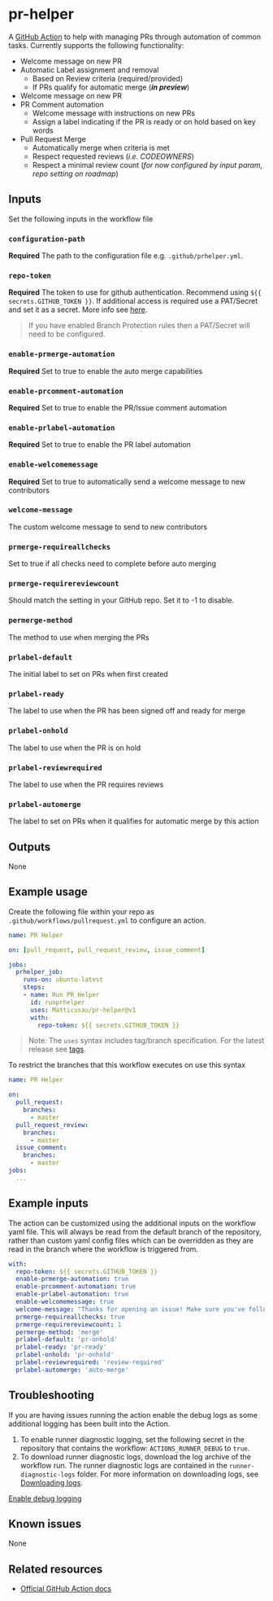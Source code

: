 # pr-helper

A [GitHub Action](https://github.com/features/actions) to help with managing PRs through automation of common tasks. Currently supports the following functionality:

- Welcome message on new PR
- Automatic Label assignment and removal
  - Based on Review criteria (required/provided)
  - If PRs qualify for automatic merge (___in preview___)
- Welcome message on new PR
- PR Comment automation
  - Welcome message with instructions on new PRs
  - Assign a label indicating if the PR is ready or on hold based on key words
- Pull Request Merge
  - Automatically merge when criteria is met
  - Respect requested reviews (_i.e. CODEOWNERS_)
  - Respect a minimal review count (_for now configured by input param, repo setting on roadmap_)

## Inputs

Set the following inputs in the workflow file

### `configuration-path`

**Required** The path to the configuration file e.g. `.github/prhelper.yml`.

### `repo-token`

**Required** The token to use for github authentication. Recommend using `${{ secrets.GITHUB_TOKEN }}`. If additional access is required use a PAT/Secret and set it as a secret. More info see [here](https://help.github.com/en/actions/configuring-and-managing-workflows/authenticating-with-the-github_token).

> If you have enabled Branch Protection rules then a PAT/Secret will need to be configured.

### `enable-prmerge-automation`

**Required** Set to true to enable the auto merge capabilities

### `enable-prcomment-automation`

**Required** Set to true to enable the PR/Issue comment automation

### `enable-prlabel-automation`

**Required** Set to true to enable the PR label automation

### `enable-welcomemessage`

**Required** Set to true to automatically send a welcome message to new contributors

### `welcome-message`

The custom welcome message to send to new contributors

### `prmerge-requireallchecks`

Set to true if all checks need to complete before auto merging

### `prmerge-requirereviewcount`

Should match the setting in your GitHub repo. Set it to -1 to disable.

### `permerge-method`

The method to use when merging the PRs

### `prlabel-default`

The initial label to set on PRs when first created

### `prlabel-ready`

The label to use when the PR has been signed off and ready for merge

### `prlabel-onhold`

The label to use when the PR is on hold

### `prlabel-reviewrequired`

The label to use when the PR requires reviews

### `prlabel-automerge`

The label to set on PRs when it qualifies for automatic merge by this action

## Outputs

None

## Example usage

Create the following file within your repo as `.github/workflows/pullrequest.yml` to configure an action.

```yml
name: PR Helper

on: [pull_request, pull_request_review, issue_comment]

jobs:
  prhelper_job:
    runs-on: ubuntu-latest
    steps:
    - name: Run PR Helper
      id: runprhelper
      uses: Matticusau/pr-helper@v1
      with:
        repo-token: ${{ secrets.GITHUB_TOKEN }}
```

> Note: The `uses` syntax includes tag/branch specification. For the latest release see [tags](https://github.com/Matticusau/pr-helper/tags).

To restrict the branches that this workflow executes on use this syntax

```yml
name: PR Helper

on:
  pull_request:
    branches:
      - master
  pull_request_review:
    branches:
      - master
  issue_comment:
    branches:
      - master
jobs:
  ...
```

## Example inputs

The action can be customized using the additional inputs on the workflow yaml file. This will always be read from the default branch of the repository, rather than custom yaml config files which can be overridden as they are read in the branch where the workflow is triggered from.

```yml
with:
  repo-token: ${{ secrets.GITHUB_TOKEN }}
  enable-prmerge-automation: true
  enable-prcomment-automation: true
  enable-prlabel-automation: true
  enable-welcomemessage: true
  welcome-message: "Thanks for opening an issue! Make sure you've followed CONTRIBUTING.md."
  prmerge-requireallchecks: true
  prmerge-requirereviewcount: 1
  permerge-method: 'merge'
  prlabel-default: 'pr-onhold'
  prlabel-ready: 'pr-ready'
  prlabel-onhold: 'pr-onhold'
  prlabel-reviewrequired: 'review-required'
  prlabel-automerge: 'auto-merge'
```

## Troubleshooting

If you are having issues running the action enable the debug logs as some additional logging has been built into the Action.

1. To enable runner diagnostic logging, set the following secret in the repository that contains the workflow: `ACTIONS_RUNNER_DEBUG` to `true`.
1. To download runner diagnostic logs, download the log archive of the workflow run. The runner diagnostic logs are contained in the `runner-diagnostic-logs` folder. For more information on downloading logs, see [Downloading logs](https://help.github.com/en/actions/configuring-and-managing-workflows/managing-a-workflow-run#downloading-logs).

[Enable debug logging](https://help.github.com/en/actions/configuring-and-managing-workflows/managing-a-workflow-run#enabling-debug-logging)

## Known issues

None

## Related resources

- [Official GitHub Action docs](https://help.github.com/en/actions)

